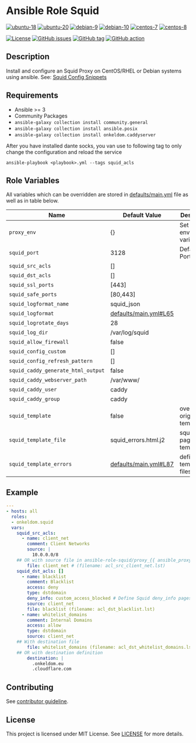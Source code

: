 # Ansible Role Squid

[![ubuntu-18](https://img.shields.io/badge/ubuntu-18.x-orange?style=flat&logo=ubuntu)](https://ubuntu.com/)
[![ubuntu-20](https://img.shields.io/badge/ubuntu-20.x-orange?style=flat&logo=ubuntu)](https://ubuntu.com/)
[![debian-9](https://img.shields.io/badge/debian-9.x-orange?style=flat&logo=debian)](https://www.debian.org/)
[![debian-10](https://img.shields.io/badge/debian-10.x-orange?style=flat&logo=debian)](https://www.debian.org/)
[![centos-7](https://img.shields.io/badge/centos-7.x-orange?style=flat&logo=centos)](https://www.centos.org/)
[![centos-8](https://img.shields.io/badge/centos-8.x-orange?style=flat&logo=centos)](https://www.centos.org/)

[![License](https://img.shields.io/badge/license-MIT%20License-brightgreen.svg?style=flat)](https://opensource.org/licenses/MIT)
[![GitHub issues](https://img.shields.io/github/issues/OnkelDom/ansible-role-squid?style=flat)](https://github.com/OnkelDom/ansible-role-squid/issues)
[![GitHub tag](https://img.shields.io/github/tag/OnkelDom/ansible-role-squid.svg?style=flat)](https://github.com/OnkelDom/ansible-role-squid/tags)
[![GitHub action](https://github.com/OnkelDom/ansible-role-squid/workflows/ansible-lint/badge.svg)](https://github.com/OnkelDom/ansible-role-squid)

## Description

Install and configure an Squid Proxy on CentOS/RHEL or Debian systems using ansible.
See: [Squid Config Snippets](https://gist.github.com/OnkelDom/e5a452b87a58ede35c8318b2188e6914)

## Requirements

- Ansible >= 3
- Community Packages
- `ansible-galaxy collection install community.general`
- `ansible-galaxy collection install ansible.posix`
- `ansible-galaxy collection install onkeldom.caddyserver`

After you have installed dante socks, you van use to following tag to only change the configuration and reload the service
```
ansible-playbook <playbook>.yml --tags squid_acls
```

## Role Variables

All variables which can be overridden are stored in [defaults/main.yml](defaults/main.yml) file as well as in table below.

| Name           | Default Value | Description                        |
| -------------- | ------------- | -----------------------------------|
| `proxy_env` | {} | Set proxy environment variables | 
| `squid_port` | 3128 | Default bind Port |
| `squid_src_acls` | [] |  |
| `squid_dst_acls` | [] |  |
| `squid_ssl_ports` | [443] |  |
| `squid_safe_ports` | [80,443] |  |
| `squid_logformat_name` | squid_json |  |
| `squid_logformat` | [defaults/main.yml#L65](defaults/main.yml#L65) |  |
| `squid_logrotate_days` | 28 |  |
| `squid_log_dir` | /var/log/squid |  |
| `squid_allow_firewall` | false |  |
| `squid_config_custom` | [] |  |
| `squid_config_refresh_pattern` | [] |  |
| `squid_caddy_generate_html_output` | false |  |
| `squid_caddy_webserver_path` | /var/www/ |  |
| `squid_caddy_user` | caddy |  |
| `squid_caddy_group` | caddy |  |
| `squid_template` | false | override original templates |
| `squid_template_file` | squid_errors.html.j2 | squid deny page template |
| `squid_template_errors` | [defaults/main.yml#L87](defaults/main.yml#L87) | defined template files |

## Example

```yaml
---
- hosts: all
  roles:
  - onkeldom.squid
  vars:
    squid_src_acls:
      - name: client_net
        comment: Client Networks
        source: |
          10.0.0.0/8
    ## OR with source file in ansible-role-squid/proxy_{{ ansible_proxy }}
        file: client_net # (filename: acl_src_client_net.lst)
    squid_dst_acls: []
      - name: blacklist
        comment: Blacklist
        access: deny
        type: dstdomain
        deny_info: custom_access_blocked # Define Squid deny_info pages defined in squid_template_errors
        source: client_net
        file: blacklist (filename: acl_dst_blacklist.lst)
      - name: whitelist_domains
        comment: Internal Domains
        access: allow
        type: dstdomain
        source: client_net
    ## With destination file
        file: whitelist_domains (filename: acl_dst_whitelist_domains.lst)
    ## OR with destination definition
        destination: |
          .onkeldom.eu
          .cloudflare.com
```

## Contributing

See [contributor guideline](CONTRIBUTING.md).

## License

This project is licensed under MIT License. See [LICENSE](/LICENSE) for more details.
